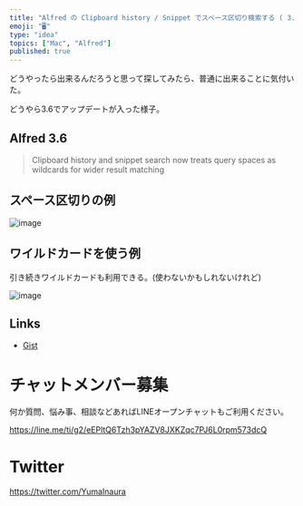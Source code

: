 ```yaml
---
title: "Alfred の Clipboard history / Snippet でスペース区切り検索する ( 3.6 にアップデート )"
emoji: "🖥"
type: "idea"
topics: ["Mac", "Alfred"]
published: true
---
```


どうやったら出来るんだろうと思って探してみたら、普通に出来ることに気付いた。

どうやら3.6でアップデートが入った様子。

## Alfred 3.6

>Clipboard history and snippet search now treats query spaces as wildcards for wider result matching

## スペース区切りの例

![image](https://user-images.githubusercontent.com/13635059/44823832-89d1a300-ac3d-11e8-977f-7d288cdda0e3.png)

## ワイルドカードを使う例

引き続きワイルドカードも利用できる。(使わないかもしれないけれど)

![image](https://user-images.githubusercontent.com/13635059/44823919-f3ea4800-ac3d-11e8-8675-f25445e7795c.png)


## Links

- [Gist](https://gist.github.com/YumaInaura/4557cbdaf3b9e3ee2496f432cb6f0f3d)








<!-- Update From Qiita API -->

# チャットメンバー募集


何か質問、悩み事、相談などあればLINEオープンチャットもご利用ください。

https://line.me/ti/g2/eEPltQ6Tzh3pYAZV8JXKZqc7PJ6L0rpm573dcQ





# Twitter


https://twitter.com/YumaInaura


<!-- Update From Qiita API -->


